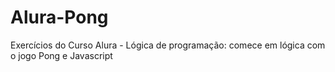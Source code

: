# Alura-Pong
Exercícios do Curso Alura - Lógica de programação: comece em lógica com o jogo Pong e Javascript
